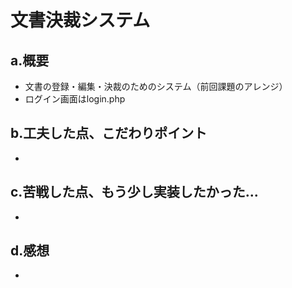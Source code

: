 # 文書決裁システム

## a.概要
- 文書の登録・編集・決裁のためのシステム（前回課題のアレンジ）
- ログイン画面はlogin.php

## b.工夫した点、こだわりポイント
- 

## c.苦戦した点、もう少し実装したかった...
- 

## d.感想
- 